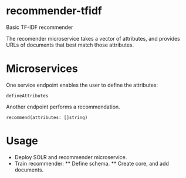 # recommender-tfidf
Basic TF-IDF recommender

The recomender microservice takes a vector of attributes, and provides URLs of
documents that best match those attributes.

# Microservices

One service endpoint enables the user to define the attributes:
```
defineAttributes
```

Another endpoint performs a recommendation.

```
recommend(attributes: []string)
```

# Usage

* Deploy SOLR and recommender microservice.
* Train recommender: 
** Define schema.
** Create core, and add documents.

